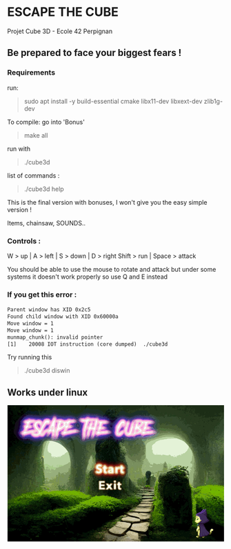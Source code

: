 # ESCAPE THE CUBE
Projet Cube 3D - Ecole 42 Perpignan

## Be prepared to face your biggest fears !

### Requirements
run:
> sudo apt install -y build-essential cmake libx11-dev libxext-dev zlib1g-dev


To compile:
go into 'Bonus'
> make all

run with
> ./cube3d

list of commands :
> ./cube3d help

This is the final version with bonuses, I won't give you the easy simple version !

Items, chainsaw, SOUNDS..

### Controls :
W > up | A > left | S > down | D > right
Shift > run | Space > attack

You should be able to use the mouse to rotate and attack but under some systems it doesn't work properly so use Q and E instead

### If you get this error :
```
Parent window has XID 0x2c5
Found child window with XID 0x60000a
Move window = 1
Move window = 1
munmap_chunk(): invalid pointer
[1]    20008 IOT instruction (core dumped)  ./cube3d
```
Try running this 
> ./cube3d diswin

## Works under linux

![til](./cube.gif)
